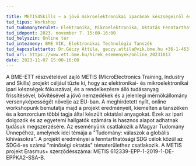 ```yaml
---

title: METIS4Skills – a jövő mikroelektronikai iparának készségeiről és tudásáról
tud_tipus: Workshop
tud_tudomanyterulet: Elektronika, Mikroelektronika, Oktatás Fenntarthatóság SDG4 „minőségi oktatás”
tud_idopont: 2023. november 7. 15:00-16:00
tud_helyszin: Online tér
tud_intezmeny: BME VIK, Elektronikai Technológia Tanszék
tud_kapcsolattarto: Dr.Géczy Attila, geczy.attila@vik.bme.hu +36-1-463-2755 
tud_url: https://www.ett.bme.hu/hirek_esemenyek/online_20231013
date: 2023-11-07 15:00-16:00
---
```

A BME-ETT részvételével zajló METIS (MicroElectronics Training, Industry and Skills) projekt céljául tűzte ki, hogy az elektronikai- és mikroelektronikai ipari készségek fókuszával, és a rendelkezésre álló tudásanyag frissítésével, bővítésével a jövő nemzedékek és a jelenlegi mérnökállomány versenyképességét növelje az EU-ban.
A meghirdetett nyílt, online workshopunk bemutatja majd a projekt eredményeit, kiemelten a tanszéken és a konzorcium többi tagja által készült oktatási anyagokat. Ezek az ipari dolgozók és az egyetemi hallgatók számára is hasznos alapot adhatnak tudásuk megszerzésére.
Az eseményünk csatlakozik a Magyar Tudomány Ünnepéhez, amelynek idei témája a "Tudomány: válaszok a globális kihívásokra". A projekt eredményei a fenntarthatósági SDG célok közül az SDG4-es számú "minőségi oktatás" tématerülethez csatlakozik.
A METIS projekt Erasmus+ szerződésszáma:
METIS 612339-EPP-1-2019-1-DE-EPPKA2-SSA-B.
